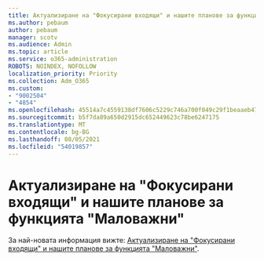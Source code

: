 ```yaml
---
title: Актуализиране на "Фокусирани входящи" и нашите планове за функцията "Маловажни"
ms.author: pebaum
author: pebaum
manager: scotv
ms.audience: Admin
ms.topic: article
ms.service: o365-administration
ROBOTS: NOINDEX, NOFOLLOW
localization_priority: Priority
ms.collection: Adm_O365
ms.custom:
- "9002504"
- "4854"
ms.openlocfilehash: 45514a7c4559138df7606c5229c746a700f049c29f1beaaeb47a7e2e0dd0d2d6
ms.sourcegitcommit: b5f7da89a650d2915dc652449623c78be6247175
ms.translationtype: MT
ms.contentlocale: bg-BG
ms.lasthandoff: 08/05/2021
ms.locfileid: "54019857"
---
```

# <a name="update-on-focused-inbox-and-our-plans-for-clutter"></a>Актуализиране на "Фокусирани входящи" и нашите планове за функцията "Маловажни"

За най-новата информация вижте: [Актуализиране на "Фокусирани входящи" и нашите планове за функцията "Маловажни"](https://techcommunity.microsoft.com/t5/outlook-blog/update-on-focused-inbox-and-our-plans-for-clutter/ba-p/136448).

